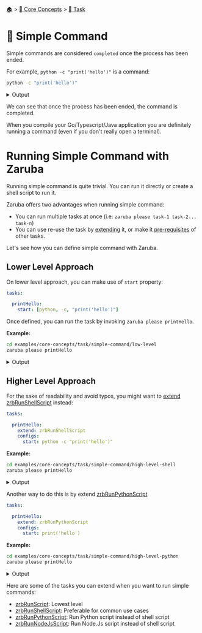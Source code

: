 <!--startTocHeader-->
[🏠](../../README.md) > [🧠 Core Concepts](../README.md) > [🔨 Task](README.md)
# 🥛 Simple Command
<!--endTocHeader-->

Simple commands are considered `completed` once the process has been ended.

For example, `python -c "print('hello')"` is a command:

<!--startCode-->
```bash
python -c "print('hello')"
```
 
<details>
<summary>Output</summary>
 
```````
hello
```````
</details>
<!--endCode-->

We can see that once the process has been ended, the command is completed.

When you compile your Go/Typescript/Java application you are definitely running a command (even if you don't really open a terminal).

# Running Simple Command with Zaruba

Running simple command is quite trivial. You can run it directly or create a shell script to run it.

Zaruba offers two advantages when running simple command:

* You can run multiple tasks at once (i.e: `zaruba please task-1 task-2... task-n`)
* You can use re-use the task by [extending](./extend-task.md) it, or make it [pre-requisites](./define-task-dependencies.md) of other tasks.

Let's see how you can define simple command with Zaruba.

## Lower Level Approach

On lower level approach, you can make use of `start` property:

```yaml
tasks:

  printHello:
    start: [python, -c, "print('hello')"]
```

Once defined, you can run the task by invoking `zaruba please printHello`.

__Example:__

<!--startCode-->
```bash
cd examples/core-concepts/task/simple-command/low-level
zaruba please printHello
```
 
<details>
<summary>Output</summary>
 
```````
Job Starting...
 Elapsed Time: 1.398µs
 Current Time: 22:13:34
  Run  'printHello' command on /home/gofrendi/zaruba/docs/examples/core-concepts/task/simple-command/low-level
   printHello            22:13:34.162 hello
  Successfully running  'printHello' command
  Job Running...
 Elapsed Time: 114.325055ms
 Current Time: 22:13:34
  
  Job Complete!!! 
  Terminating
  Job Ended...
 Elapsed Time: 225.295275ms
 Current Time: 22:13:34
zaruba please printHello
```````
</details>
<!--endCode-->

## Higher Level Approach

For the sake of readability and avoid typos, you might want to [extend](./extend-task.md) [zrbRunShellScript](../../core-tasks/zrb-run-shell-script.md) instead:

```yaml
tasks:

  printHello:
    extend: zrbRunShellScript
    configs:
      start: python -c "print('hello')"
```

__Example:__

<!--startCode-->
```bash
cd examples/core-concepts/task/simple-command/high-level-shell
zaruba please printHello
```
 
<details>
<summary>Output</summary>
 
```````
Job Starting...
 Elapsed Time: 1.177µs
 Current Time: 22:13:34
  Run  'printHello' command on /home/gofrendi/zaruba/docs/examples/core-concepts/task/simple-command/high-level-shell
   printHello            22:13:34.56  hello
  Successfully running  'printHello' command
  Job Running...
 Elapsed Time: 119.055858ms
 Current Time: 22:13:34
  
  Job Complete!!! 
  Terminating
  Job Ended...
 Elapsed Time: 320.186303ms
 Current Time: 22:13:34
zaruba please printHello
```````
</details>
<!--endCode-->


Another way to do this is by extend [zrbRunPythonScript](../../core-tasks/zrb-run-python-script.md)

```yaml
tasks:

  printHello:
    extend: zrbRunPythonScript
    configs:
      start: print('hello')
```

__Example:__

<!--startCode-->
```bash
cd examples/core-concepts/task/simple-command/high-level-python
zaruba please printHello
```
 
<details>
<summary>Output</summary>
 
```````
Job Starting...
 Elapsed Time: 1.411µs
 Current Time: 22:13:35
  Run  'printHello' command on /home/gofrendi/zaruba/docs/examples/core-concepts/task/simple-command/high-level-python
   printHello            22:13:35.045 hello
  Successfully running  'printHello' command
  Job Running...
 Elapsed Time: 115.911578ms
 Current Time: 22:13:35
  
  Job Complete!!! 
  Terminating
  Job Ended...
 Elapsed Time: 317.451259ms
 Current Time: 22:13:35
zaruba please printHello
```````
</details>
<!--endCode-->


Here are some of the tasks you can extend when you want to run simple commands:

* [zrbRunScript](../../core-tasks/zrb-run-script.md): Lowest level
* [zrbRunShellScript](../../core-tasks/zrb-run-shell-script.md): Preferable for common use cases
* [zrbRunPythonScript](../../core-tasks/zrb-run-python-script.md): Run Python script instead of shell script
* [zrbRunNodeJsScript](../../core-tasks/zrb-run-node-js-script.md): Run Node.Js script instead of shell script

<!--startTocSubTopic-->
<!--endTocSubTopic-->
